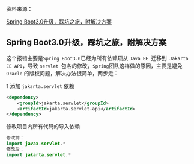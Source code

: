 资料来源：

[Spring Boot3.0升级，踩坑之旅，附解决方案](https://blog.51cto.com/u_13971202/5910023?articleABtest=0)

## Spring Boot3.0升级，踩坑之旅，附解决方案

这个报错主要是`Spring Boot3.0`已经为所有依赖项从 `Java EE `迁移到` Jakarta EE API`，导致 `servlet `包名的修改，`Spring`团队这样做的原因，主要是避免 `Oracle` 的版权问题，解决办法很简单，两步走：

1 添加 `jakarta.servlet` 依赖

```xml
<dependency>
    <groupId>jakarta.servlet</groupId>
    <artifactId>jakarta.servlet-api</artifactId>
</dependency>
```

修改项目内所有代码的导入依赖

```java
修改前：
import javax.servlet.*
修改后：
import jakarta.servlet.*
```

